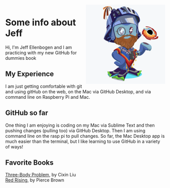 <img src="octocat.png" alt="drawing" width="250" align="right"/>

# Some info about Jeff
Hi, I'm Jeff Ellenbogen and I am practicing with my new GitHub for dummies book

## My Experience
I am just getting comfortable with git and using gitHub on the web, on the Mac via GitHub Desktop, and via command line on Raspberry Pi and Mac.

## GitHub so far
One thing I am enjoying is coding on my Mac via Sublime Text and then pushing changes (pulling too) via GitHub Desktop. Then I am using command line on the rasp pi to pull changes. So far, the Mac Desktop app is much easier than the terminal, but I like learning to use GitHub in a variety of ways!

## Favorite Books
<a href = "https://www.amazon.com/Three-Body-Problem-Cixin-Liu/dp/0765382032">Three-Body Problem</a>, by Cixin Liu
</br>
<a href = "https://www.amazon.com/Red-Rising-Pierce-Brown/dp/034553980X/">Red Rising</a>, by Pierce Brown
